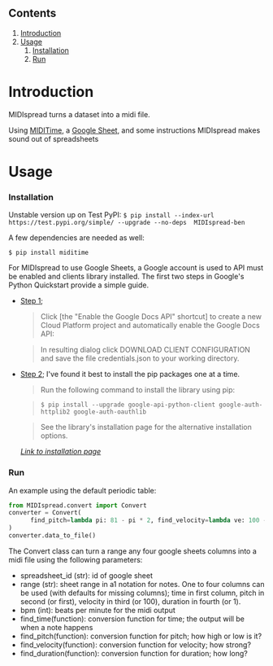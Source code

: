 ## Contents
  1. [Introduction](README.md#introduction)
  1. [Usage](README.md#usage)
      1. [Installation](README.md#installation)
      1. [Run](README.md#run)

# Introduction
  MIDIspread turns a dataset into a midi file.

  Using [MIDITime](https://github.com/cirlabs/miditime), a [Google Sheet](https://sheets.google.com), and some instructions MIDIspread makes sound out of spreadsheets

# Usage

### Installation
  Unstable version up on Test PyPI:
  `$ pip install --index-url https://test.pypi.org/simple/ --upgrade --no-deps  MIDIspread-ben`

  A few dependencies are needed as well:

  `$ pip install miditime`

  For MIDIspread to use Google Sheets, a Google account is used to API must be enabled and clients library installed. The first two steps in Google's Python Quickstart provide a simple guide.


  - [Step 1](https://developers.google.com/sheets/api/quickstart/python#step_1_turn_on_the);

      > Click [the "Enable the Google Docs API" shortcut] to create a new Cloud Platform project and automatically enable the Google Docs API:

      > In resulting dialog click DOWNLOAD CLIENT CONFIGURATION and save the file credentials.json to your working directory.


  - [Step 2](https://developers.google.com/sheets/api/quickstart/python#step_2_install_the_google_client_library); I've found it best to install the pip packages one at a time.

      > Run the following command to install the library using pip:

      > `$ pip install --upgrade google-api-python-client google-auth-httplib2 google-auth-oauthlib`

      > See the library's installation page for the alternative installation options.

      *[Link to installation page](https://github.com/googleapis/google-api-python-client)*

### Run

An example using the default periodic table:
```python
from MIDIspread.convert import Convert
converter = Convert(
      find_pitch=lambda pi: 81 - pi * 2, find_velocity=lambda ve: 100 - ve * 4,
)
converter.data_to_file()
```
The Convert class can turn a range  any four google sheets columns into a midi file using the following parameters:
* spreadsheet_id (str): id of google sheet
* range (str): sheet range in a1 notation for notes.
    One to four columns can be used (with defaults for missing columns);
    time in first column, pitch in second (or first),
    velocity in third (or 100), duration in fourth (or 1).
* bpm (int): beats per minute for the midi output
* find_time(function): conversion function for time;
    the output will be when a note happens
* find_pitch(function): conversion function for pitch;
    how high or low is it?
* find_velocity(function): conversion function for velocity;
    how strong?
* find_duration(function): conversion function for duration;
    how long?
